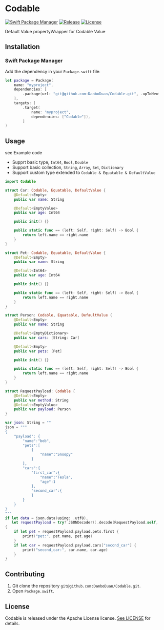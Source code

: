 # Codable

[![Swift Package Manager](https://img.shields.io/badge/swift%20package%20manager-compatible-brightgreen.svg)](https://swift.org/package-manager/)
[![Release](https://img.shields.io/github/v/release/DanboDuan/Codable.svg)](https://github.com/DanboDuan/Codable/releases)
[![License](https://img.shields.io/badge/License-Apache-yellow.svg)](https://github.com/DanboDuan/Codable/blob/main/LICENSE)


Default Value propertyWrapper for Codable Value

## Installation

### Swift Package Manager

Add the dependency in your `Package.swift` file:

```swift
let package = Package(
    name: "myproject",
    dependencies: [
        .package(url: "git@github.com:DanboDuan/Codable.git", .upToNextMajor(from: "1.0.0")),
    ],
    targets: [
        .target(
            name: "myproject",
            dependencies: ["Codable"]),
        ]
)
```

## Usage

see Example code

- Supprt basic type, `Int64`, `Bool`, `Double`
- Support basic collection, `String`, `Array`, `Set`, `Dictionary`
- Support custom type extended to `Codable & Equatable & DefaultValue`

```swift
import Codable

struct Car: Codable, Equatable, DefaultValue {
    @Default<Empty>
    public var name: String

    @Default<EmptyValue>
    public var age: Int64

    public init() {}

    public static func == (left: Self, right: Self) -> Bool {
        return left.name == right.name
    }
}

struct Pet: Codable, Equatable, DefaultValue {
    @Default<Empty>
    public var name: String

    @Default<Int64>
    public var age: Int64

    public init() {}

    public static func == (left: Self, right: Self) -> Bool {
        return left.name == right.name
    }
}

struct Person: Codable, Equatable, DefaultValue {
    @Default<Empty>
    public var name: String

    @Default<EmptyDictionary>
    public var cars: [String: Car]

    @Default<Empty>
    public var pets: [Pet]

    public init() {}

    public static func == (left: Self, right: Self) -> Bool {
        return left.name == right.name
    }
}

struct RequestPayload: Codable {
    @Default<Empty>
    public var method: String
    @Default<EmptyValue>
    public var payload: Person
}

var json: String = ""
json = """
{
    "payload": {
        "name":"bob",
        "pets":[
            {
                "name":"Snoopy"
            }
        ],
        "cars":{
            "first_car":{
                "name":"Tesla",
                "age":1
            },
            "second_car":{
            }
        }
    }
}
"""
if let data = json.data(using: .utf8),
   let requestPayload = try? JSONDecoder().decode(RequestPayload.self, from: data)
{
    if let pet = requestPayload.payload.pets.first {
        print("pet:", pet.name, pet.age)
    }
    if let car = requestPayload.payload.cars["second_car"] {
        print("second_car:", car.name, car.age)
    }
}
```

## Contributing

1. Git clone the repository `git@github.com:DanboDuan/Codable.git`.
2. Open `Package.swift`.

## License

Codable is released under the Apache License license. [See LICENSE](https://github.com/DanboDuan/Codable/blob/main/LICENSE) for details.
